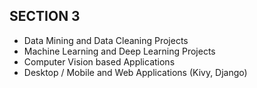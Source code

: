 ## SECTION 3
- Data Mining and Data Cleaning Projects
- Machine Learning and Deep Learning Projects
- Computer Vision based Applications
- Desktop / Mobile and Web Applications (Kivy, Django)